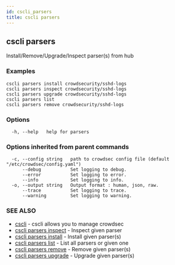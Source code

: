 ```yaml
---
id: cscli_parsers
title: cscli parsers
---
```

## cscli parsers

Install/Remove/Upgrade/Inspect parser(s) from hub

### Examples

```
cscli parsers install crowdsecurity/sshd-logs
cscli parsers inspect crowdsecurity/sshd-logs
cscli parsers upgrade crowdsecurity/sshd-logs
cscli parsers list
cscli parsers remove crowdsecurity/sshd-logs

```

### Options

```
  -h, --help   help for parsers
```

### Options inherited from parent commands

```
  -c, --config string   path to crowdsec config file (default "/etc/crowdsec/config.yaml")
      --debug           Set logging to debug.
      --error           Set logging to error.
      --info            Set logging to info.
  -o, --output string   Output format : human, json, raw.
      --trace           Set logging to trace.
      --warning         Set logging to warning.
```

### SEE ALSO

* [cscli](/docs/v1.0/cscli/)	 - cscli allows you to manage crowdsec
* [cscli parsers inspect](/docs/v1.0/cscli/cscli_parsers_inspect)	 - Inspect given parser
* [cscli parsers install](/docs/v1.0/cscli/cscli_parsers_install)	 - Install given parser(s)
* [cscli parsers list](/docs/v1.0/cscli/cscli_parsers_list)	 - List all parsers or given one
* [cscli parsers remove](/docs/v1.0/cscli/cscli_parsers_remove)	 - Remove given parser(s)
* [cscli parsers upgrade](/docs/v1.0/cscli/cscli_parsers_upgrade)	 - Upgrade given parser(s)

